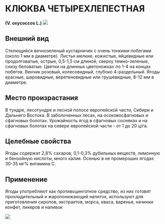 # КЛЮКВА ЧЕТЫРЕХЛЕПЕСТНАЯ
**(V. oxycoccos L.)**
![](Клюква%20четырехлепестная1.jpg)

## Внешний вид
Стелющийся вечнозеленый кустарничек с очень тонкими побегами (около 1 мм в диаметре). Листья мелкие, кожистые, яйцевидные или продолговатые, острые, 0,5-1,5 см длиной, сверху темно-зеленые, снизу беловатые. Цветки на длинных цветоножках по 1-4 на концах побегов. Венчик розовый, колесовидный, глубоко 4-раздельный. Ягоды красные, шаровидные, веретеновидные или грушевидные, 8-12 мм в диаметре.       

## Место произрастания
В тундре, лесотундре и лесной полосе европейской части, Сибири и Дальнего Востока. В заболоченных лесах, на осоковосфагновых и сфагновых болотах. Урожайность ягод в сфагновых сосняках и на сфагновых болотах на севере европейской части - от 1 до 20 ц/га.

## Целебные свойства
Ягоды содержат 2,8% сахаров, 0,1-0,3% дубильных веществ, лимонную и бензойную кислоты, много калия. Осенью в не промерзших ягодах 30-35 мг% витамина С.

## Применение
Ягоды употребляют как противоцинготное средство, из них готовят прохладительный и жаропонижающий напиток, используют для приготовления сиропов, экстрактов, морса, кваса, варенья, начинки конфет, ликеров и наливок

![](Клюква%20четырехлепестная.jpg)

  
